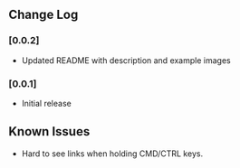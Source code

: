 ## Change Log


### [0.0.2]

- Updated README with description and example images

### [0.0.1]

- Initial release

## Known Issues

- Hard to see links when holding CMD/CTRL keys.